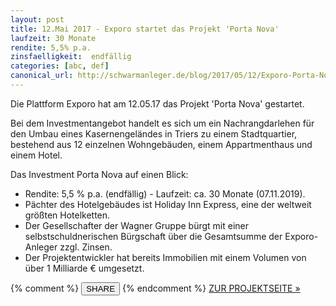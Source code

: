 ```yaml
---
layout: post
title: 12.Mai 2017 - Exporo startet das Projekt 'Porta Nova'
laufzeit: 30 Monate
rendite: 5,5% p.a.
zinsfaelligkeit:  endfällig
categories: [abc, def]
canonical_url: http://schwarmanleger.de/blog/2017/05/12/Exporo-Porta-Nova.html
---
```


<p>Die Plattform Exporo hat am 12.05.17 das Projekt 'Porta Nova' gestartet.</p>

<p>Bei dem Investmentangebot handelt es sich um ein Nachrangdarlehen für den Umbau eines Kasernengeländes in Triers zu einem Stadtquartier, bestehend aus 12 einzelnen Wohngebäuden, einem Appartmenthaus und einem Hotel.</p>

<p>Das Investment Porta Nova auf einen Blick:</p>
<ul>
    <li>Rendite: 5,5 % p.a. (endfällig) - Laufzeit: ca. 30 Monate (07.11.2019).</li>
    <li>Pächter des Hotelgebäudes ist Holiday Inn Express, eine der weltweit größten Hotelketten.</li>
    <li>Der Gesellschafter der Wagner Gruppe bürgt mit einer selbstschuldnerischen Bürgschaft über die Gesamtsumme der Exporo-Anleger zzgl. Zinsen.</li>
    <li>Der Projektentwickler hat bereits Immobilien mit einem Volumen von über 1 Milliarde € umgesetzt.</li>
</ul>

<div class="blogbottom">
    {% comment %}
    <button>SHARE</button>
    {% endcomment %}
    <a target="_blank" href="https://exporo.de/projekt/alarichstrasse" class="ampstart-btn">ZUR PROJEKTSEITE &raquo;</a>
</div>

